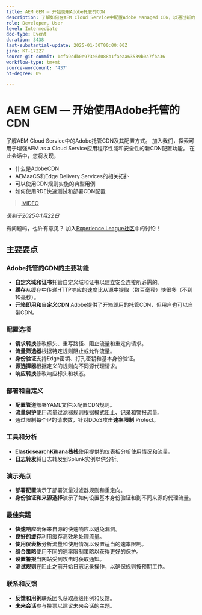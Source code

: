 ```yaml
---
title: AEM GEM — 开始使用Adobe托管的CDN
description: 了解如何在AEM Cloud Service中配置Adobe Managed CDN，以通过新的CDN配置功能增强性能和安全性。
role: Developer, User
level: Intermediate
doc-type: Event
duration: 3438
last-substantial-update: 2025-01-30T00:00:00Z
jira: KT-17227
source-git-commit: 1cfa9cdb0e973e6d088b1faeaa63539b0a7fba36
workflow-type: tm+mt
source-wordcount: '437'
ht-degree: 0%

---
```



# AEM GEM — 开始使用Adobe托管的CDN

了解AEM Cloud Service中的Adobe托管CDN及其配置方式。 加入我们，探索可用于增强AEM as a Cloud Service应用程序性能和安全性的新CDN配置功能。 在此会话中，您将发现，

* 什么是AdobeCDN
* AEMaaCS和Edge Delivery Services的相关拓扑
* 可以使用CDN规则实施的典型用例
* 如何使用RDE快速测试和部署CDN配置

>[!VIDEO](https://video.tv.adobe.com/v/3443168/?learn=on&enablevpops)

*录制于2025年1月22日*

有问题吗，也许有意见？  加入[Experience League社区](https://adobe.ly/4haufPK)中的讨论！

## 主要要点

### Adobe托管的CDN的主要功能

* **自定义域和证书**&#x200B;托管自定义域和证书以建立安全连接所必需的。
* **缓存**&#x200B;从缓存中传递HTTP响应的速度比从源中提取（数百毫秒）快很多（不到10毫秒）。
* **开箱即用和自定义CDN** Adobe提供了开箱即用的托管CDN，但用户也可以自带CDN。

### 配置选项

* **请求转换**&#x200B;修改标头、重写路径、阻止流量和重定向请求。
* **流量筛选器**&#x200B;根据特定规则阻止或允许流量。
* **身份验证**&#x200B;支持Edge密钥、打孔密钥和基本身份验证。
* **源选择器**&#x200B;根据定义的规则向不同源代理请求。
* **响应转换**&#x200B;修改响应标头和状态。

### 部署和自定义

* **配置管道**&#x200B;部署YAML文件以配置CDN规则。
* **流量保护**&#x200B;使用流量过滤器规则根据模式阻止、记录和警报流量。
* 通过限制每个IP的请求数，针对DDoS攻击&#x200B;**速率限制** Protect。

### 工具和分析

* **ElasticsearchKibana栈栈**&#x200B;使用提供的仪表板分析使用情况和流量。
* **日志转发**&#x200B;将日志转发到Splunk实例以供分析。

### 演示亮点

* **部署配置**&#x200B;演示了部署流量过滤器规则和重定向。
* **身份验证和来源选择**&#x200B;演示了如何设置基本身份验证和到不同来源的代理流量。

### 最佳实践

* **快速响应**&#x200B;确保来自源的快速响应以避免漏洞。
* **良好的缓存**&#x200B;利用缓存高效地处理流量。
* **使用仪表板**&#x200B;分析流量和使用情况以设置适当的速率限制。
* **组合策略**&#x200B;使用不同的速率限制策略以获得更好的保护。
* **设置警报**&#x200B;当网站受到攻击时获取通知。
* **测试规则**&#x200B;在阻止之前开始日志记录操作，以确保规则按预期工作。

### 联系和反馈

* **反馈和用例**&#x200B;联系团队获取高级用例和反馈。
* **未来会话**&#x200B;参与投票以建议未来会话的主题。
